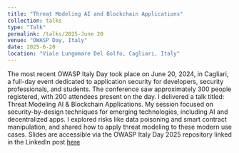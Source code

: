 ```yaml
---
title: "Threat Modeling AI and Blockchain Applications"
collection: talks
type: "Talk"
permalink: /talks/2025-June 20
venue: "OWASP Day, Italy"
date: 2025-6-20
location: "Viale Lungomare Del Golfo, Cagliari, Italy"
---
```


The most recent OWASP Italy Day took place on June 20, 2024, in Cagliari, a full-day event dedicated to application security for developers, security professionals, and students. The conference saw approximately 300 people registered, with 200 attendees present on the day. I delivered a talk titled: Threat Modeling AI & Blockchain Applications. My session focused on security-by-design techniques for emerging technologies, including AI and decentralized apps. I explored risks like data poisoning and smart contract manipulation, and shared how to apply threat modeling to these modern use cases. Slides are accessible via the OWASP Italy Day 2025 repository linked in the LinkedIn post [here](https://www.linkedin.com/posts/owasp-italy_300-registered-200-attendees-50-participants-activity-7346890092273197059-5flA/?utm_source=chatgpt.com/) 
